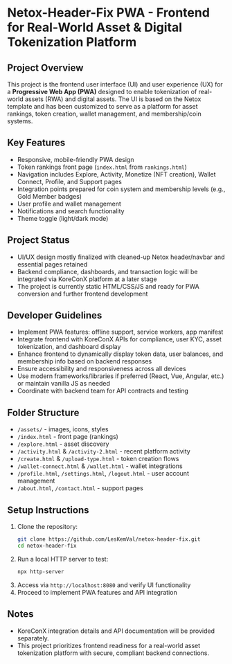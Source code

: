 # Netox-Header-Fix PWA - Frontend for Real-World Asset & Digital Tokenization Platform

## Project Overview
This project is the frontend user interface (UI) and user experience (UX) for a **Progressive Web App (PWA)** designed to enable tokenization of real-world assets (RWA) and digital assets. The UI is based on the Netox template and has been customized to serve as a platform for asset rankings, token creation, wallet management, and membership/coin systems.

## Key Features
- Responsive, mobile-friendly PWA design
- Token rankings front page (`index.html` from `rankings.html`)
- Navigation includes Explore, Activity, Monetize (NFT creation), Wallet Connect, Profile, and Support pages
- Integration points prepared for coin system and membership levels (e.g., Gold Member badges)
- User profile and wallet management
- Notifications and search functionality
- Theme toggle (light/dark mode)

## Project Status
- UI/UX design mostly finalized with cleaned-up Netox header/navbar and essential pages retained
- Backend compliance, dashboards, and transaction logic will be integrated via KoreConX platform at a later stage
- The project is currently static HTML/CSS/JS and ready for PWA conversion and further frontend development

## Developer Guidelines
- Implement PWA features: offline support, service workers, app manifest
- Integrate frontend with KoreConX APIs for compliance, user KYC, asset tokenization, and dashboard display
- Enhance frontend to dynamically display token data, user balances, and membership info based on backend responses
- Ensure accessibility and responsiveness across all devices
- Use modern frameworks/libraries if preferred (React, Vue, Angular, etc.) or maintain vanilla JS as needed
- Coordinate with backend team for API contracts and testing

## Folder Structure
- `/assets/` - images, icons, styles
- `/index.html` - front page (rankings)
- `/explore.html` - asset discovery
- `/activity.html` & `/activity-2.html` - recent platform activity
- `/create.html` & `/upload-type.html` - token creation flows
- `/wallet-connect.html` & `/wallet.html` - wallet integrations
- `/profile.html`, `/settings.html`, `/logout.html` - user account management
- `/about.html`, `/contact.html` - support pages

## Setup Instructions
1. Clone the repository:
   ```bash
   git clone https://github.com/LesKemVal/netox-header-fix.git
   cd netox-header-fix
   ```
2. Run a local HTTP server to test:
   ```bash
   npx http-server
   ```
3. Access via `http://localhost:8080` and verify UI functionality
4. Proceed to implement PWA features and API integration

## Notes
- KoreConX integration details and API documentation will be provided separately.
- This project prioritizes frontend readiness for a real-world asset tokenization platform with secure, compliant backend connections.

